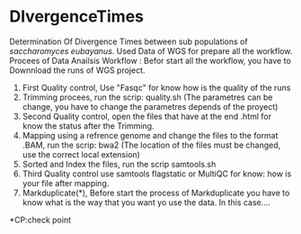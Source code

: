 # DIvergenceTimes
Determination Of Divergence Times between sub populations of _saccharomyces eubayanus_. Used Data of WGS for prepare all the workflow.
Procees of Data Anailsis Workflow :
Befor start all the workflow, you have to Downnload the runs of WGS project.

 1. First Quality control, Use "Fasqc" for know how is the quality of the runs 
 2. Trimming procees, run the scrip: quality.sh (The parametres can be change, you have to change the parametres depends of the proyect)
 3. Second Quality control, open the files that have at the end .html for know the status after the Trimming. 
 4. Mapping using a refrence genome and change the files to the format .BAM, run the scrip: bwa2 (The location of the files must be changed, use the correct local extension)
 5. Sorted and Index the files, run the scrip samtools.sh
 6. Third Quality control use samtools flagstatic or MultiQC for know: how is your file after mapping.
 7. Markduplicate(*), Before start the process of Markduplicate you have to know what is the way that you want yo use the data. In this case....
 
 *CP:check point
